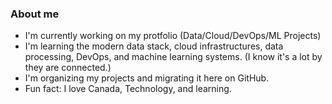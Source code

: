 ### About me

- I'm currently working on my protfolio (Data/Cloud/DevOps/ML Projects)
- I'm learning the modern data stack, cloud infrastructures, data processing, DevOps, and machine learning systems. (I know it's a lot by they are connected.)
- I'm organizing my projects and migrating it here on GitHub.
- Fun fact: I love Canada, Technology, and learning.

<!--
**Mregojos/MRegojos** is a ✨ _special_ ✨ repository because its `README.md` (this file) appears on your GitHub profile.

Here are some ideas to get you started:

- 🔭 I’m currently working on ...
- 🌱 I’m currently learning ...
- 👯 I’m looking to collaborate on ...
- 🤔 I’m looking for help with ...
- 💬 Ask me about ...
- 📫 How to reach me: ...
- 😄 Pronouns: ...
- ⚡ Fun fact: ...
-->
